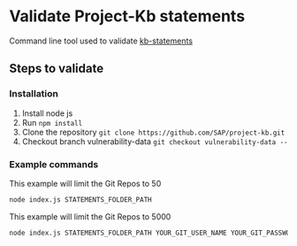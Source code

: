 # Validate Project-Kb statements
Command line tool used to validate [kb-statements](https://github.com/SAP/project-kb/tree/vulnerability-data/statements)

## Steps to validate
### Installation
1. Install node js
2. Run `npm install`
3. Clone the repository `git clone https://github.com/SAP/project-kb.git`
4. Checkout branch vulnerability-data `git checkout vulnerability-data --`

### Example commands
This example will limit the Git Repos to 50
```sh
node index.js STATEMENTS_FOLDER_PATH
```

This example will limit the Git Repos to 5000
```sh
node index.js STATEMENTS_FOLDER_PATH YOUR_GIT_USER_NAME YOUR_GIT_PASSWORD
```
